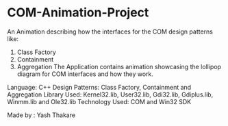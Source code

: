# COM-Animation-Project

An Animation describing how the interfaces for the COM design patterns like:
  1. Class Factory
  2. Containment
  3. Aggregation
The Application contains animation showcasing the lollipop diagram for COM interfaces and how they work.

Language: C++
Design Patterns: Class Factory, Containment and Aggregation
Library Used: Kernel32.lib, User32.lib, Gdi32.lib, Gdiplus.lib, Winmm.lib and Ole32.lib
Technology Used: COM and Win32 SDK

Made by : Yash Thakare

     
